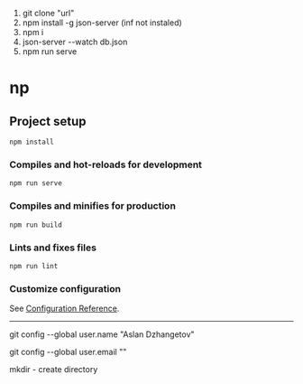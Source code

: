 1. git clone "url"
2. npm install -g json-server (inf not instaled)
3. npm i
4. json-server --watch db.json
5. npm run serve



# np

## Project setup
```
npm install
```

### Compiles and hot-reloads for development
```
npm run serve
```

### Compiles and minifies for production
```
npm run build
```

### Lints and fixes files
```
npm run lint
```

### Customize configuration
See [Configuration Reference](https://cli.vuejs.org/config/).

-----------------------------------------------

git config --global user.name "Aslan Dzhangetov"

git config --global user.email ""

mkdir - create directory

